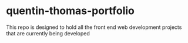 # quentin-thomas-portfolio
This repo is designed to hold all the front end web development projects that are currently being developed
